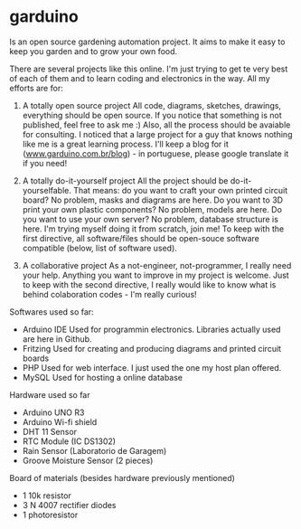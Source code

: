 # garduino

Is an open source gardening automation project.
It aims to make it easy to keep you garden and to grow your own food.

There are several projects like this online. I'm just trying to get te very best of each of them and to learn coding and electronics in the way. All my efforts are for:

1. A totally open source project
All code, diagrams, sketches, drawings, everything should be open source. If you notice that something is not published, feel free to ask me :) Also, all the process should be avaiable for consulting. I noticed that a large project for a guy that knows nothing like me is a great learning process. I'll keep a blog for it (www.garduino.com.br/blog) - in portuguese, please google translate it if you need!

2. A totally do-it-yourself project
All the project should be do-it-yourselfable. That means: do you want to craft your own printed circuit board? No problem, masks and diagrams are here. Do you want to 3D print your own plastic components? No problem, models are here. Do you want to use your own server? No problem, database structure is here. I'm trying myself doing it from scratch, join me! To keep with the first directive, all software/files should be open-souce software compatible (below, list of software used).

3. A collaborative project
As a not-engineer, not-programmer, I really need your help. Anything you want to improve in my project is welcome. Just to keep with the second directive, I really would like to know what is behind colaboration codes - I'm really curious!


Softwares used so far:
* Arduino IDE
Used for programmin electronics. Libraries actually used are here in Github.
* Fritzing
Used for creating and producing diagrams and printed circuit boards
* PHP
Used for web interface. I just used the one my host plan offered.
* MySQL
Used for hosting a online database


Hardware used so far
* Arduino UNO R3
* Arduino Wi-fi shield
* DHT 11 Sensor
* RTC Module (IC DS1302)
* Rain Sensor (Laboratorio de Garagem)
* Groove Moisture Sensor (2 pieces)

Board of materials (besides hardware previously mentioned)
* 1 10k resistor
* 3 N 4007 rectifier diodes
* 1 photoresistor
